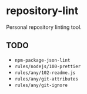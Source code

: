 # repository-lint

Personal repository linting tool.

## TODO

- `npm-package-json-lint`
- `rules/nodejs/100-prettier`
- `rules/any/102-readme.js`
- `rules/any/git-attributes`
- `rules/any/git-ignore`
